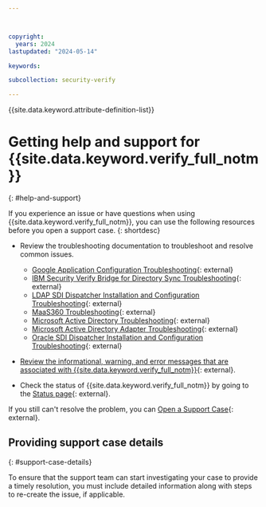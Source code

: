 ```yaml
---



copyright:
  years: 2024
lastupdated: "2024-05-14"

keywords:

subcollection: security-verify

---
```


{{site.data.keyword.attribute-definition-list}}

<!-- Use your product short name in the title to help search results, and use a nav title in the toc.yaml to shorten it to Getting help and support in the left nav-->

# Getting help and support for {{site.data.keyword.verify_full_notm}}
{: #help-and-support}

If you experience an issue or have questions when using {{site.data.keyword.verify_full_notm}}, you can use the following resources before you open a support case.
{: shortdesc}

<!--* Review the [FAQs](/docs/linktoyourfaqtopic) in the product documentation.-->
* Review the troubleshooting documentation to troubleshoot and resolve common issues.
     * [Google Application Configuration Troubleshooting](https://www.ibm.com/docs/en/security-verify?topic=google-troubleshooting){: external}
     * [IBM Security Verify Bridge for Directory Sync Troubleshooting](https://www.ibm.com/docs/en/security-verify?topic=sync-troubleshooting){: external}
     * [LDAP SDI Dispatcher Installation and Configuration Troubleshooting](https://www.ibm.com/docs/en/security-verify?topic=configuration-troubleshooting){: external}
     * [MaaS360 Troubleshooting](https://www.ibm.com/docs/en/security-verify?topic=maas360-troubleshooting-mobile-single-sign-sso-errors){: external}
     * [Microsoft Active Directory Troubleshooting](https://www.ibm.com/docs/en/security-verify?topic=mad-troubleshooting){: external}
     * [Microsoft Active Directory Adapter Troubleshooting](https://www.ibm.com/docs/en/security-verify?topic=directory-troubleshooting){: external}
     * [Oracle SDI Dispatcher Installation and Configuration Troubleshooting](https://www.ibm.com/docs/en/security-verify?topic=sdic-troubleshooting){: external}

* [Review the informational, warning, and error messages that are associated with {{site.data.keyword.verify_full_notm}}](https://www.ibm.com/docs/en/security-verify?topic=information-error-messages){: external}.
* Check the status of {{site.data.keyword.verify_full_notm}} by going to the [Status page](https://statuspage.ibmcloudsecurity.com/){: external}.

<!-- In this list above, you can also provide a public slack channel for searching for answers or asking questions in a forum, if there is one available. For example, you'd include a bullet like "Ask product experts and the community questions on the [slack-channel-name)[url.com] slack channel."  -->

If you still can't resolve the problem, you can [Open a Support Case](https://www.ibm.com/mysupport/s/createrecord/NewCase?productId=01t50000004Y4A8AAK&language=en_US){: external}. 
<!-- If you're looking to provide feedback, see [Submitting feedback](/docs/overview?topic=overview-feedback).-->

<!-- The following section is OPTIONAL and is for services that want to include detailed must gather information for customers to add to their support cases. You can work with customer-facing teams, get support case data, or work with your development team to identify relevant information needed to diagnose or trace errors. This might include commands to run, requests for specific types of information, diagrams, etc. If you plan to ask for these specific details in a support case, be sure to include the information on how a user can find the required information. See the following example based on Transit Gateway. -->

## Providing support case details
{: #support-case-details}

To ensure that the support team can start investigating your case to provide a timely resolution, you must include detailed information along with steps to re-create the issue, if applicable. 


